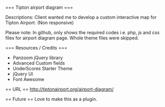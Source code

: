 === Tipton airport diagram ===

Descriptions:
Client wanted me to develop a custom interactive map for Tipton Airport. (Non responsive)

Please note: In github, only shows the required codes i.e. php, js and css files for airport diagram page. Whole theme files were skipped.


=== Resources / Credits ===
* Panzoom jQuery library
* Advanced Custom fields
* UnderScores Starter Theme
* jQuery UI
* Font Awesome

== URL ==
http://tiptonairport.org/airport-diagram/


== Future ==
Love to make this as a plugin.